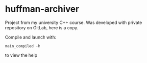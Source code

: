 # huffman-archiver

Project from my university C++ course. Was developed with private repository on GitLab, here is a copy.

Compile and launch with:
```
main_compiled -h
```
to view the help

